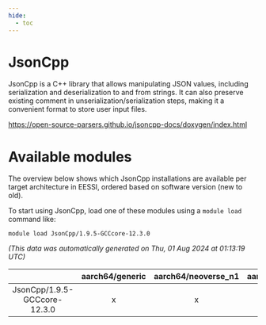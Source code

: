 ```yaml
---
hide:
  - toc
---
```


JsonCpp
=======


JsonCpp is a C++ library that allows manipulating JSON values, including serialization and deserialization to and from strings. It can also preserve existing comment in unserialization/serialization steps, making it a convenient format to store user input files.

https://open-source-parsers.github.io/jsoncpp-docs/doxygen/index.html
# Available modules


The overview below shows which JsonCpp installations are available per target architecture in EESSI, ordered based on software version (new to old).

To start using JsonCpp, load one of these modules using a `module load` command like:

```shell
module load JsonCpp/1.9.5-GCCcore-12.3.0
```

*(This data was automatically generated on Thu, 01 Aug 2024 at 01:13:19 UTC)*  

| |aarch64/generic|aarch64/neoverse_n1|aarch64/neoverse_v1|x86_64/generic|x86_64/amd/zen2|x86_64/amd/zen3|x86_64/intel/haswell|x86_64/intel/skylake_avx512|
| :---: | :---: | :---: | :---: | :---: | :---: | :---: | :---: | :---: |
|JsonCpp/1.9.5-GCCcore-12.3.0|x|x|x|x|x|x|x|x|

